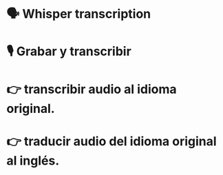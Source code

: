 # 🗣️ Whisper transcription
# 🎙️ Grabar y transcribir
# 👉 transcribir audio al idioma original.
# 👉 traducir audio del idioma original al inglés.
